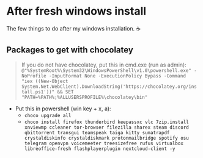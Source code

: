 # After fresh windows install
The few things to do after my windows installation. :coffee:

## Packages to get with chocolatey 
> If you do not have chocolatey, put this in cmd.exe (run as admin):
`@"%SystemRoot%\System32\WindowsPowerShell\v1.0\powershell.exe" -NoProfile -InputFormat None -ExecutionPolicy Bypass -Command "iex ((New-Object System.Net.WebClient).DownloadString('https://chocolatey.org/install.ps1'))" && SET "PATH=%PATH%;%ALLUSERSPROFILE%\chocolatey\bin"`

- Put this in powershell (win key + x, a):
  - `choco upgrade all`
  - `choco install firefox thunderbird keepassxc vlc 7zip.install xnviewmp ccleaner tor-browser filezilla sharex steam discord qbittorrent transgui teamspeak taiga kitty sumatrapdf crystaldiskinfo crystaldiskmark protonmailbridge spotify osu telegram openvpn voicemeeter treesizefree rufus virtualbox libreoffice-fresh flashplayerplugin nextcloud-client -y`
